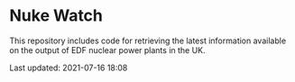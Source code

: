 # Nuke Watch

This repository includes code for retrieving the latest information available on the output of EDF nuclear power plants in the UK.

Last updated: 2021-07-16 18:08